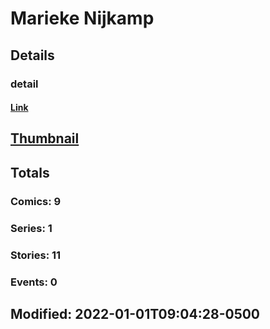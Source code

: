 # Marieke  Nijkamp 
## Details
### detail
#### [Link](http://marvel.com/comics/creators/14289/marieke_nijkamp?utm_campaign=apiRef&utm_source=225578a89fc76f3d20fbffda5d17a88d)
## [Thumbnail](http://i.annihil.us/u/prod/marvel/i/mg/b/40/image_not_available.jpg)
## Totals
### Comics: 9
### Series: 1
### Stories: 11
### Events: 0
## Modified: 2022-01-01T09:04:28-0500